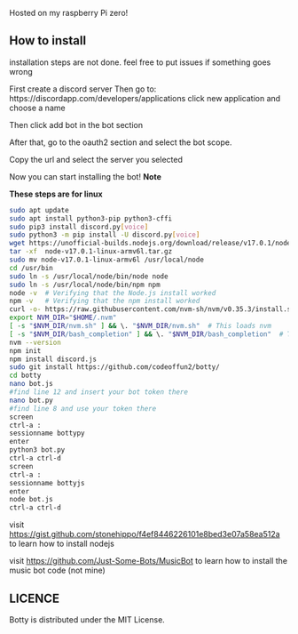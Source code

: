Hosted on my raspberry Pi zero!

<h2> How to install </h2>
installation steps are not done.
feel free to put issues if something goes wrong
<p>
First create a discord server
Then go to:
https://discordapp.com/developers/applications
 click new application and choose a name
<p>
Then click add bot in the bot section 
<p>
After that, go to the oauth2 section and select the bot scope.
<p>
Copy the url and select the server you selected 
<p>
Now you can start installing the bot!
<b> Note
<p>
These steps are for linux </b>

```BASH
sudo apt update
sudo apt install python3-pip python3-cffi
sudo pip3 install discord.py[voice] 
sudo python3 -m pip install -U discord.py[voice]
wget https://unofficial-builds.nodejs.org/download/release/v17.0.1/node-v17.0.1-linux-armv6l.tar.gz
tar -xf  node-v17.0.1-linux-armv6l.tar.gz 
sudo mv node-v17.0.1-linux-armv6l /usr/local/node
cd /usr/bin
sudo ln -s /usr/local/node/bin/node node
sudo ln -s /usr/local/node/bin/npm npm
node -v  # Verifying that the Node.js install worked
npm -v   # Verifying that the npm install worked
curl -o- https://raw.githubusercontent.com/nvm-sh/nvm/v0.35.3/install.sh | bash
export NVM_DIR="$HOME/.nvm"
[ -s "$NVM_DIR/nvm.sh" ] && \. "$NVM_DIR/nvm.sh"  # This loads nvm
[ -s "$NVM_DIR/bash_completion" ] && \. "$NVM_DIR/bash_completion"  # This loads nvm bash_completion
nvm --version
npm init
npm install discord.js
sudo git install https://github.com/codeoffun2/botty/
cd botty
nano bot.js
#find line 12 and insert your bot token there
nano bot.py
#find line 8 and use your token there
screen 
ctrl-a :
sessionname bottypy
enter
python3 bot.py
ctrl-a ctrl-d
screen
ctrl-a :
sessionname bottyjs
enter
node bot.js
ctrl-a ctrl-d
````
visit https://gist.github.com/stonehippo/f4ef8446226101e8bed3e07a58ea512a to learn how to install nodejs <p>
visit https://github.com/Just-Some-Bots/MusicBot to learn how to install the music bot code (not mine)

<h2> LICENCE</h2>
<p>
Botty is distributed under the MIT License.
